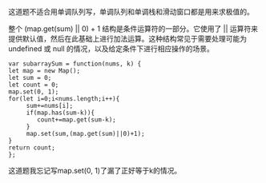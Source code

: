 这道题不适合用单调队列写，单调队列和单调栈和滑动窗口都是用来求极值的。      

整个 (map.get(sum) || 0) + 1 结构是条件运算符的一部分。它使用了 || 运算符来提供默认值，然后在此基础上进行加法运算。这种结构常见于需要处理可能为 undefined 或 null 的情况，以及给定条件下进行相应操作的场景。      

```code
var subarraySum = function(nums, k) {
let map = new Map();
let sum = 0;
let count = 0;
map.set(0, 1);
for(let i=0;i<nums.length;i++){
     sum+=nums[i];
     if(map.has(sum-k)){
        count+=map.get(sum-k);
     }
     map.set(sum,(map.get(sum)||0)+1);
}
return count;
};

```

这道题我忘记写map.set(0, 1)了漏了正好等于k的情况。     
